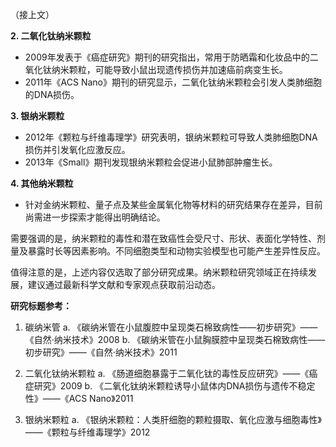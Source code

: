 （接上文）

**2. 二氧化钛纳米颗粒**
- 2009年发表于《癌症研究》期刊的研究指出，常用于防晒霜和化妆品中的二氧化钛纳米颗粒，可能导致小鼠出现遗传损伤并加速癌前病变生长。
- 2011年《ACS Nano》期刊的研究显示，二氧化钛纳米颗粒会引发人类肺细胞的DNA损伤。

**3. 银纳米颗粒**
- 2012年《颗粒与纤维毒理学》研究表明，银纳米颗粒可导致人类肺细胞DNA损伤并引发氧化应激反应。
- 2013年《Small》期刊发现银纳米颗粒会促进小鼠肺部肿瘤生长。

**4. 其他纳米颗粒**
- 针对金纳米颗粒、量子点及某些金属氧化物等材料的研究结果存在差异，目前尚需进一步探索才能得出明确结论。

需要强调的是，纳米颗粒的毒性和潜在致癌性会受尺寸、形状、表面化学特性、剂量及暴露时长等因素影响。不同细胞类型和动物实验模型也可能产生差异性反应。

值得注意的是，上述内容仅选取了部分研究成果。纳米颗粒研究领域正在持续发展，建议通过最新科学文献和专家观点获取前沿动态。

**研究标题参考：**
1. 碳纳米管
   a. 《碳纳米管在小鼠腹腔中呈现类石棉致病性——初步研究》——《自然·纳米技术》2008
   b. 《碳纳米管在小鼠胸膜腔中呈现类石棉致病性——初步研究》——《自然·纳米技术》2011

2. 二氧化钛纳米颗粒
   a. 《肠道细胞暴露于二氧化钛的毒性反应研究》——《癌症研究》2009
   b. 《二氧化钛纳米颗粒诱导小鼠体内DNA损伤与遗传不稳定性》——《ACS Nano》2011

3. 银纳米颗粒
   a. 《银纳米颗粒：人类肝细胞的颗粒摄取、氧化应激与细胞毒性》——《颗粒与纤维毒理学》2012
